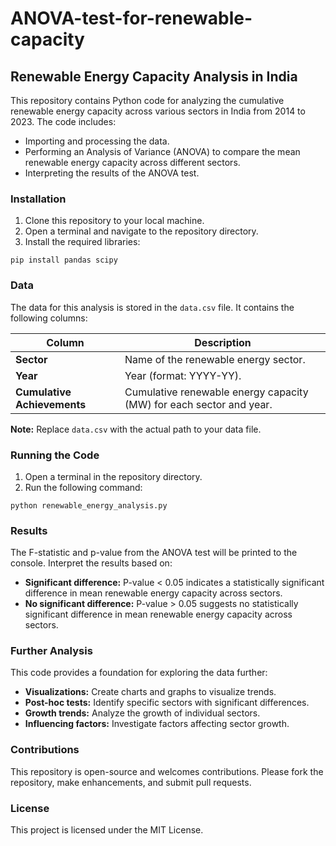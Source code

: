 # ANOVA-test-for-renewable-capacity
## Renewable Energy Capacity Analysis in India

This repository contains Python code for analyzing the cumulative renewable energy capacity across various sectors in India from 2014 to 2023. The code includes:

* Importing and processing the data.
* Performing an Analysis of Variance (ANOVA) to compare the mean renewable energy capacity across different sectors.
* Interpreting the results of the ANOVA test.

### Installation

1. Clone this repository to your local machine.
2. Open a terminal and navigate to the repository directory.
3. Install the required libraries:

```
pip install pandas scipy
```

### Data

The data for this analysis is stored in the `data.csv` file. It contains the following columns:

| Column | Description |
|---|---|
| **Sector** | Name of the renewable energy sector. |
| **Year** | Year (format: YYYY-YY). |
| **Cumulative Achievements** | Cumulative renewable energy capacity (MW) for each sector and year. |

**Note:** Replace `data.csv` with the actual path to your data file.

### Running the Code

1. Open a terminal in the repository directory.
2. Run the following command:

```
python renewable_energy_analysis.py
```

### Results

The F-statistic and p-value from the ANOVA test will be printed to the console. Interpret the results based on:

* **Significant difference:** P-value < 0.05 indicates a statistically significant difference in mean renewable energy capacity across sectors.
* **No significant difference:** P-value > 0.05 suggests no statistically significant difference in mean renewable energy capacity across sectors.

### Further Analysis

This code provides a foundation for exploring the data further:

* **Visualizations:** Create charts and graphs to visualize trends.
* **Post-hoc tests:** Identify specific sectors with significant differences.
* **Growth trends:** Analyze the growth of individual sectors.
* **Influencing factors:** Investigate factors affecting sector growth.

### Contributions

This repository is open-source and welcomes contributions. Please fork the repository, make enhancements, and submit pull requests.

### License

This project is licensed under the MIT License.

